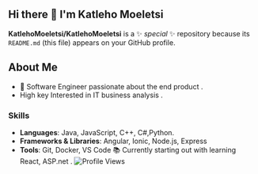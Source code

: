 ## Hi there 👋 I'm Katleho Moeletsi 


**KatlehoMoeletsi/KatlehoMoeletsi** is a ✨ _special_ ✨ repository because its `README.md` (this file) appears on your GitHub profile.

## About Me
- 🌟 Software Engineer passionate about the end product .
-  High key Interested in IT business analysis .


### Skills

- **Languages**: Java, JavaScript, C++, C#,Python. 
- **Frameworks & Libraries**: Angular, Ionic,  Node.js, Express
- **Tools**: Git, Docker, VS Code
    📚 Currently  starting out with learning React, ASP.net .
![Profile Views](https://komarev.com/ghpvc/?username=KatlehoMoeletsi&color=blue)



